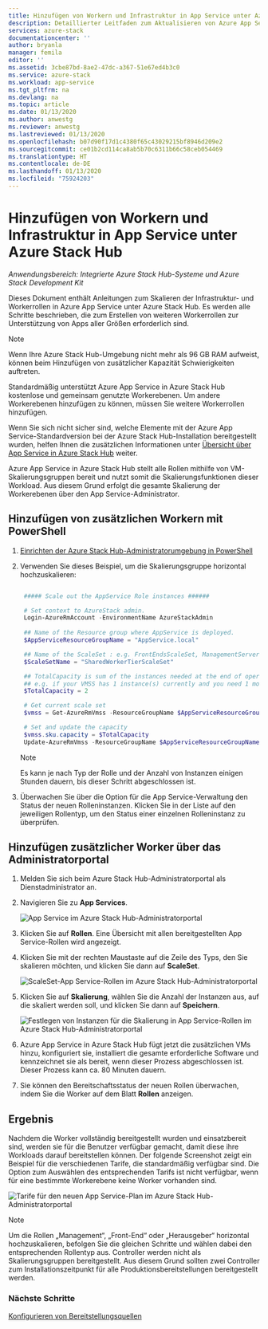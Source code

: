 ```yaml
---
title: Hinzufügen von Workern und Infrastruktur in App Service unter Azure Stack Hub | Microsoft-Dokumentation
description: Detaillierter Leitfaden zum Aktualisieren von Azure App Service in Azure Stack Hub
services: azure-stack
documentationcenter: ''
author: bryanla
manager: femila
editor: ''
ms.assetid: 3cbe87bd-8ae2-47dc-a367-51e67ed4b3c0
ms.service: azure-stack
ms.workload: app-service
ms.tgt_pltfrm: na
ms.devlang: na
ms.topic: article
ms.date: 01/13/2020
ms.author: anwestg
ms.reviewer: anwestg
ms.lastreviewed: 01/13/2020
ms.openlocfilehash: b07d90f17d1c4380f65c43029215bf8946d209e2
ms.sourcegitcommit: ce01b2cd114ca8ab5b70c6311b66c58ceb054469
ms.translationtype: HT
ms.contentlocale: de-DE
ms.lasthandoff: 01/13/2020
ms.locfileid: "75924203"
---
```

# <a name="add-workers-and-infrastructure-in-azure-app-service-on-azure-stack-hub"></a>Hinzufügen von Workern und Infrastruktur in App Service unter Azure Stack Hub

*Anwendungsbereich: Integrierte Azure Stack Hub-Systeme und Azure Stack Development Kit*  

Dieses Dokument enthält Anleitungen zum Skalieren der Infrastruktur- und Workerrollen in Azure App Service unter Azure Stack Hub. Es werden alle Schritte beschrieben, die zum Erstellen von weiteren Workerrollen zur Unterstützung von Apps aller Größen erforderlich sind.

> [!NOTE]
> Wenn Ihre Azure Stack Hub-Umgebung nicht mehr als 96 GB RAM aufweist, können beim Hinzufügen von zusätzlicher Kapazität Schwierigkeiten auftreten.

Standardmäßig unterstützt Azure App Service in Azure Stack Hub kostenlose und gemeinsam genutzte Workerebenen. Um andere Workerebenen hinzufügen zu können, müssen Sie weitere Workerrollen hinzufügen.

Wenn Sie sich nicht sicher sind, welche Elemente mit der Azure App Service-Standardversion bei der Azure Stack Hub-Installation bereitgestellt wurden, helfen Ihnen die zusätzlichen Informationen unter [Übersicht über App Service in Azure Stack Hub](azure-stack-app-service-overview.md) weiter.

Azure App Service in Azure Stack Hub stellt alle Rollen mithilfe von VM-Skalierungsgruppen bereit und nutzt somit die Skalierungsfunktionen dieser Workload. Aus diesem Grund erfolgt die gesamte Skalierung der Workerebenen über den App Service-Administrator.

## <a name="add-additional-workers-with-powershell"></a>Hinzufügen von zusätzlichen Workern mit PowerShell

1. [Einrichten der Azure Stack Hub-Administratorumgebung in PowerShell](azure-stack-powershell-configure-admin.md)

2. Verwenden Sie dieses Beispiel, um die Skalierungsgruppe horizontal hochzuskalieren:
   ```powershell
   
    ##### Scale out the AppService Role instances ######
   
    # Set context to AzureStack admin.
    Login-AzureRmAccount -EnvironmentName AzureStackAdmin
                                                 
    ## Name of the Resource group where AppService is deployed.
    $AppServiceResourceGroupName = "AppService.local"

    ## Name of the ScaleSet : e.g. FrontEndsScaleSet, ManagementServersScaleSet, PublishersScaleSet , LargeWorkerTierScaleSet,      MediumWorkerTierScaleSet, SmallWorkerTierScaleSet, SharedWorkerTierScaleSet
    $ScaleSetName = "SharedWorkerTierScaleSet"

    ## TotalCapacity is sum of the instances needed at the end of operation. 
    ## e.g. if your VMSS has 1 instance(s) currently and you need 1 more the TotalCapacity should be set to 2
    $TotalCapacity = 2  

    # Get current scale set
    $vmss = Get-AzureRmVmss -ResourceGroupName $AppServiceResourceGroupName -VMScaleSetName $ScaleSetName

    # Set and update the capacity
    $vmss.sku.capacity = $TotalCapacity
    Update-AzureRmVmss -ResourceGroupName $AppServiceResourceGroupName -Name $ScaleSetName -VirtualMachineScaleSet $vmss 
   ```    

   > [!NOTE]
   > Es kann je nach Typ der Rolle und der Anzahl von Instanzen einigen Stunden dauern, bis dieser Schritt abgeschlossen ist.
   >
   >

3. Überwachen Sie über die Option für die App Service-Verwaltung den Status der neuen Rolleninstanzen. Klicken Sie in der Liste auf den jeweiligen Rollentyp, um den Status einer einzelnen Rolleninstanz zu überprüfen.

## <a name="add-additional-workers-using-the-administrator-portal"></a>Hinzufügen zusätzlicher Worker über das Administratorportal

1. Melden Sie sich beim Azure Stack Hub-Administratorportal als Dienstadministrator an.

2. Navigieren Sie zu **App Services**.

    ![App Service im Azure Stack Hub-Administratorportal](media/azure-stack-app-service-add-worker-roles/image01.png)

3. Klicken Sie auf **Rollen**. Eine Übersicht mit allen bereitgestellten App Service-Rollen wird angezeigt.

4. Klicken Sie mit der rechten Maustaste auf die Zeile des Typs, den Sie skalieren möchten, und klicken Sie dann auf **ScaleSet**.

    ![ScaleSet-App Service-Rollen im Azure Stack Hub-Administratorportal](media/azure-stack-app-service-add-worker-roles/image02.png)

5. Klicken Sie auf **Skalierung**, wählen Sie die Anzahl der Instanzen aus, auf die skaliert werden soll, und klicken Sie dann auf **Speichern**.

    ![Festlegen von Instanzen für die Skalierung in App Service-Rollen im Azure Stack Hub-Administratorportal](media/azure-stack-app-service-add-worker-roles/image03.png)

6. Azure App Service in Azure Stack Hub fügt jetzt die zusätzlichen VMs hinzu, konfiguriert sie, installiert die gesamte erforderliche Software und kennzeichnet sie als bereit, wenn dieser Prozess abgeschlossen ist. Dieser Prozess kann ca. 80 Minuten dauern.

7. Sie können den Bereitschaftsstatus der neuen Rollen überwachen, indem Sie die Worker auf dem Blatt **Rollen** anzeigen.

## <a name="result"></a>Ergebnis

Nachdem die Worker vollständig bereitgestellt wurden und einsatzbereit sind, werden sie für die Benutzer verfügbar gemacht, damit diese ihre Workloads darauf bereitstellen können. Der folgende Screenshot zeigt ein Beispiel für die verschiedenen Tarife, die standardmäßig verfügbar sind. Die Option zum Auswählen des entsprechenden Tarifs ist nicht verfügbar, wenn für eine bestimmte Workerebene keine Worker vorhanden sind.

![Tarife für den neuen App Service-Plan im Azure Stack Hub-Administratorportal](media/azure-stack-app-service-add-worker-roles/image04.png)

>[!NOTE]
> Um die Rollen „Management“, „Front-End“ oder „Herausgeber“ horizontal hochzuskalieren, befolgen Sie die gleichen Schritte und wählen dabei den entsprechenden Rollentyp aus. Controller werden nicht als Skalierungsgruppen bereitgestellt. Aus diesem Grund sollten zwei Controller zum Installationszeitpunkt für alle Produktionsbereitstellungen bereitgestellt werden.

### <a name="next-steps"></a>Nächste Schritte

[Konfigurieren von Bereitstellungsquellen](azure-stack-app-service-configure-deployment-sources.md)
